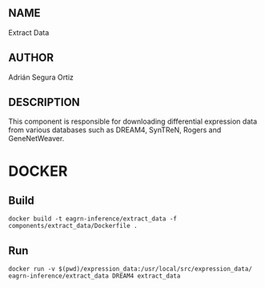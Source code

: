 ## NAME

Extract Data

## AUTHOR

Adrián Segura Ortiz

## DESCRIPTION

This component is responsible for downloading differential expression data from various databases such as DREAM4, SynTReN, Rogers and GeneNetWeaver.

# DOCKER

## Build

```
docker build -t eagrn-inference/extract_data -f components/extract_data/Dockerfile .
```

## Run

```
docker run -v $(pwd)/expression_data:/usr/local/src/expression_data/ eagrn-inference/extract_data DREAM4 extract_data
```
